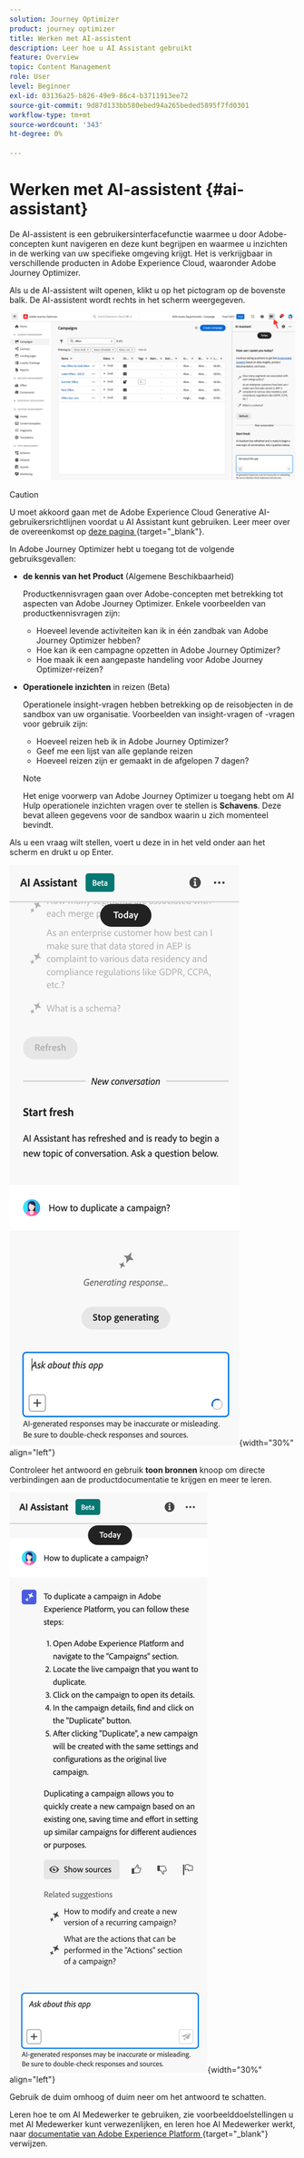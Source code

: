 ```yaml
---
solution: Journey Optimizer
product: journey optimizer
title: Werken met AI-assistent
description: Leer hoe u AI Assistant gebruikt
feature: Overview
topic: Content Management
role: User
level: Beginner
exl-id: 03136a25-b826-49e9-86c4-b3711913ee72
source-git-commit: 9d87d133bb580ebed94a265beded5895f7fd0301
workflow-type: tm+mt
source-wordcount: '343'
ht-degree: 0%

---
```


# Werken met AI-assistent {#ai-assistant}

De AI-assistent is een gebruikersinterfacefunctie waarmee u door Adobe-concepten kunt navigeren en deze kunt begrijpen en waarmee u inzichten in de werking van uw specifieke omgeving krijgt. Het is verkrijgbaar in verschillende producten in Adobe Experience Cloud, waaronder Adobe Journey Optimizer.

Als u de AI-assistent wilt openen, klikt u op het pictogram op de bovenste balk. De AI-assistent wordt rechts in het scherm weergegeven.

![](assets/do-not-localize/ai-assistant-open.png)


>[!CAUTION]
>
>U moet akkoord gaan met de Adobe Experience Cloud Generative AI-gebruikersrichtlijnen voordat u AI Assistant kunt gebruiken. Leer meer over de overeenkomst op [ deze pagina ](https://experienceleague.adobe.com/nl/docs/experience-platform/ai-assistant/home){target="_blank"}.

In Adobe Journey Optimizer hebt u toegang tot de volgende gebruiksgevallen:

* **de kennis van het Product** (Algemene Beschikbaarheid)

  Productkennisvragen gaan over Adobe-concepten met betrekking tot aspecten van Adobe Journey Optimizer. Enkele voorbeelden van productkennisvragen zijn:

   * Hoeveel levende activiteiten kan ik in één zandbak van Adobe Journey Optimizer hebben?
   * Hoe kan ik een campagne opzetten in Adobe Journey Optimizer?
   * Hoe maak ik een aangepaste handeling voor Adobe Journey Optimizer-reizen?


* **Operationele inzichten** in reizen (Beta)

  Operationele insight-vragen hebben betrekking op de reisobjecten in de sandbox van uw organisatie. Voorbeelden van insight-vragen of -vragen voor gebruik zijn:

   * Hoeveel reizen heb ik in Adobe Journey Optimizer?
   * Geef me een lijst van alle geplande reizen
   * Hoeveel reizen zijn er gemaakt in de afgelopen 7 dagen?

  >[!NOTE]
  >
  >Het enige voorwerp van Adobe Journey Optimizer u toegang hebt om AI Hulp operationele inzichten vragen over te stellen is **Schavens**. Deze bevat alleen gegevens voor de sandbox waarin u zich momenteel bevindt.


Als u een vraag wilt stellen, voert u deze in in het veld onder aan het scherm en drukt u op Enter.

![](assets/do-not-localize/ai-assistant-ask.png){width="30%" align="left"}

Controleer het antwoord en gebruik **toon bronnen** knoop om directe verbindingen aan de productdocumentatie te krijgen en meer te leren.

![](assets/do-not-localize/ai-assistant-answer.png){width="30%" align="left"}

Gebruik de duim omhoog of duim neer om het antwoord te schatten.

Leren hoe te om AI Medewerker te gebruiken, zie voorbeelddoelstellingen u met AI Medewerker kunt verwezenlijken, en leren hoe AI Medewerker werkt, naar [ documentatie van Adobe Experience Platform ](https://experienceleague.adobe.com/nl/docs/experience-platform/ai-assistant/home){target="_blank"} verwijzen.
